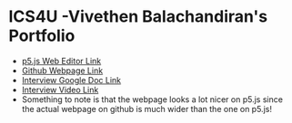 # ICS4U -Vivethen Balachandiran's Portfolio

* [p5.js Web Editor Link](https://editor.p5js.org/Vivethen/sketches/PL-hyv05j)
* [Github Webpage Link](https://vivethen.github.io/ICS4U-Vivethen-Portfolio/)
* [Interview Google Doc Link](https://docs.google.com/document/d/1yyaWtgdIHObwLhIXO3ChWY9QcPrqJXaiArx1tgd5Sa8/edit)
* [Interview Video Link](https://photos.app.goo.gl/4sTULsL3M3jf4Jfx8)
* Something to note is that the webpage looks a lot nicer on p5.js since the actual webpage on github is much wider than the one on p5.js!
 
